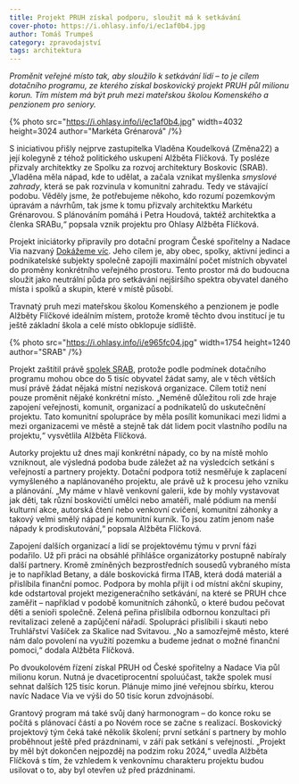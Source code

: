 ```yaml
---
title: Projekt PRUH získal podporu, sloužit má k setkávání
cover-photo: https://i.ohlasy.info/i/ec1af0b4.jpg
author: Tomáš Trumpeš
category: zpravodajství
tags: architektura
---
```


*Proměnit veřejné místo tak, aby sloužilo k setkávání lidí – to je cílem dotačního programu, ze kterého získal boskovický projekt PRUH půl milionu korun. Tím místem má být pruh mezi mateřskou školou Komenského a penzionem pro seniory.*

{% photo src="https://i.ohlasy.info/i/ec1af0b4.jpg" width=4032 height=3024 author="Markéta Grénarová" /%}

S iniciativou přišly nejprve zastupitelka Vladěna Koudelková (Změna22) a její kolegyně z téhož politického uskupení Alžběta Flíčková. Ty posléze přizvaly architektky ze Spolku za rozvoj architektury Boskovic (SRAB). „Vladěna měla nápad, kde to udělat, a začala vznikat myšlenka *smyslové zahrady*, která se pak rozvinula v komunitní zahradu. Tedy ve stávající podobu. Věděly jsme, že potřebujeme někoho, kdo rozumí pozemkovým úpravám a návrhům, tak jsme k tomu přizvaly architektku Markétu Grénarovou. S plánováním pomáhá i Petra Houdová, taktéž architektka a členka SRABu,“ popsala vznik projektu pro Ohlasy Alžběta Flíčková.

Projekt iniciátorky připravily pro dotační program České spořitelny a Nadace Via nazvaný [Dokážeme víc](https://www.dokazemevic.cz/). Jeho cílem je, aby obec, spolky, aktivní jedinci a podnikatelské subjekty společně zapojili maximální počet místních obyvatel do proměny konkrétního veřejného prostoru. Tento prostor má do budoucna sloužit jako neutrální půda pro setkávání nejširšího spektra obyvatel daného místa i spolků a skupin, které v místě působí.

Travnatý pruh mezi mateřskou školou Komenského a penzionem je podle Alžběty Flíčkové ideálním místem, protože kromě těchto dvou institucí je tu ještě základní škola a celé místo obklopuje sídliště.

{% photo src="https://i.ohlasy.info/i/e965fc04.jpg" width=1754 height=1240 author="SRAB" /%}

Projekt zaštítil právě [spolek SRAB](https://www.sraboskovice.cz/), protože podle podmínek dotačního programu mohou obce do 5 tisíc obyvatel žádat samy, ale v těch větších musí právě žádat nějaká místní nezisková organizace. Cílem totiž není pouze proměnit nějaké konkrétní místo. „Neméně důležitou roli zde hraje zapojení veřejnosti, komunit, organizací a podnikatelů do uskutečnění projektu. Tato komunitní spolupráce by měla posílit komunikaci mezi lidmi a mezi organizacemi ve městě a stejně tak dát lidem pocit vlastního podílu na projektu,“ vysvětlila Alžběta Flíčková.

Autorky projektu už dnes mají konkrétní nápady, co by na místě mohlo vzniknout, ale výsledná podoba bude záležet až na výsledcích setkání s veřejností a partnery projekty. Dotační podpora totiž nesměřuje k zaplacení vymyšleného a naplánovaného projektu, ale právě už k procesu jeho vzniku a plánování. „My máme v hlavě venkovní galerii, kde by mohly vystavovat jak děti, tak různí boskovičtí umělci nebo amatéři, malé pódium na menší kulturní akce, autorská čtení nebo venkovní cvičení, komunitní záhonky a takový velmi smělý nápad je komunitní kurník. To jsou zatím jenom naše nápady k prodiskutování,“ popsala Alžběta Flíčková.

Zapojení dalších organizací a lidí se projektovému týmu v první fázi podařilo. Už při práci na obsáhlé přihlášce organizátorky postupně nabíraly další partnery. Kromě zmíněných bezprostředních sousedů vybraného místa je to například Betany, a dále boskovická firma ITAB, která dodá materiál a přislíbila finanční pomoc. Podpora by mohla přijít i od místní akční skupiny, kde odstartoval projekt mezigeneračního setkávání, na které se PRUH chce zaměřit – například v podobě komunitních záhonků, o které budou pečovat děti a senioři společně. Zelená peřina přislíbila odbornou konzultaci při revitalizaci zeleně a zapůjčení nářadí. Spolupráci přislíbili i skauti nebo Truhlářství Vašíček za Skalice nad Svitavou. „No a samozřejmě město, které nám dalo povolení na využití pozemku a budeme jednat o možné finanční pomoci,“ dodala Alžběta Flíčková.

Po dvoukolovém řízení získal PRUH od České spořitelny a Nadace Via půl milionu korun. Nutná je dvacetiprocentní spoluúčast, takže spolek musí sehnat dalších 125 tisíc korun. Plánuje mimo jiné veřejnou sbírku, kterou navíc Nadace Via ve výši do 50 tisíc korun zdvojnásobí.

Grantový program má také svůj daný harmonogram – do konce roku se počítá s plánovací částí a po Novém roce se začne s realizací. Boskovický projektový tým čeká také několik školení; první setkání s partnery by mohlo proběhnout ještě před prázdninami, v září pak setkání s veřejností. „Projekt by měl být dokončen nejpozděj na podzim roku 2024,“ uvedla Alžběta Flíčková s tím, že vzhledem k venkovnímu charakteru projektu budou usilovat o to, aby byl otevřen už před prázdninami.